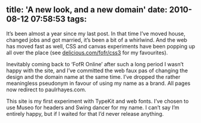 title: 'A new look, and a new domain'
date: 2010-08-12 07:58:53
tags:
---

It’s been almost a year since my last post. In that time I’ve moved house, changed jobs and got married, it’s been a bit of a whirlwind. And the web has moved fast as well, CSS and canvas experiments have been popping up all over the place (see [delicious.com/fofr/css3](http://delicious.com/fofr/css3) for my favourites).

Inevitably coming back to ‘FofR Online’ after such a long period I wasn’t happy with the site, and I’ve committed the web faux pas of changing the design and the domain name at the same time. I’ve dropped the rather meaningless pseudonym in favour of using my name as a brand. All pages now redirect to paulrhayes.com.

This site is my first experiment with TypeKit and web fonts. I’ve chosen to use Museo for headers and Swing dancer for my name. I can’t say I’m entirely happy, but if I waited for that I’d never release anything.
